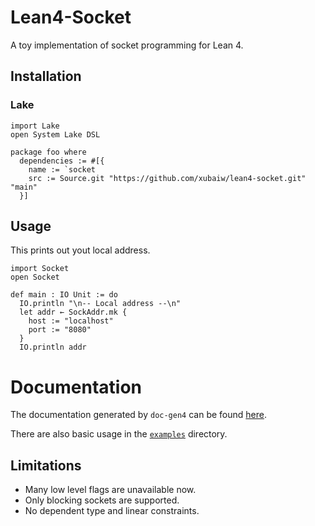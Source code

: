 # Lean4-Socket

A toy implementation of socket programming for Lean 4.

## Installation

### Lake

```lean
import Lake
open System Lake DSL

package foo where
  dependencies := #[{
    name := `socket
    src := Source.git "https://github.com/xubaiw/lean4-socket.git" "main"
  }]
```

## Usage

This prints out yout local address.

```lean 
import Socket
open Socket

def main : IO Unit := do
  IO.println "\n-- Local address --\n"
  let addr ← SockAddr.mk {
    host := "localhost"
    port := "8080"
  }
  IO.println addr
```

# Documentation

The documentation generated by `doc-gen4` can be found [here](https://xubaiw.github.io/Socket.lean/).

There are also basic usage in the [`examples`](./examples) directory.

## Limitations

- Many low level flags are unavailable now.
- Only blocking sockets are supported. 
- No dependent type and linear constraints.